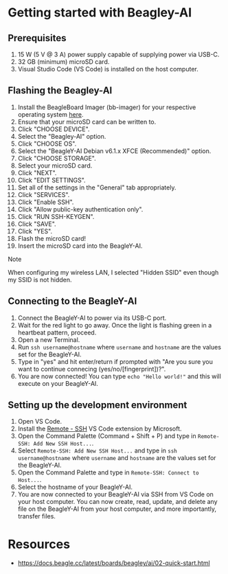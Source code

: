 # Getting started with Beagley-AI

## Prerequisites

1. 15 W (5 V @ 3 A) power supply capable of supplying power via USB-C.
2. 32 GB (minimum) microSD card.
3. Visual Studio Code (VS Code) is installed on the host computer.

## Flashing the Beagley-AI

1. Install the BeagleBoard Imager (bb-imager) for your respective operating system [here](https://beagley-ai.beagleboard.io/bb-imager/).
2. Ensure that your microSD card can be written to.
3. Click "CHOOSE DEVICE".
4. Select the "Beagley-AI" option.
5. Click "CHOOSE OS".
6. Select the "BeagleY-AI Debian v6.1.x XFCE (Recommended)" option.
7. Click "CHOOSE STORAGE".
8. Select your microSD card.
9. Click "NEXT".
10. Click "EDIT SETTINGS".
11. Set all of the settings in the "General" tab appropriately.
12. Click "SERVICES".
13. Click "Enable SSH".
14. Click "Allow public-key authentication only".
15. Click "RUN SSH-KEYGEN".
16. Click "SAVE".
17. Click "YES".
18. Flash the microSD card!
19. Insert the microSD card into the BeagleY-AI.

> [!NOTE]
> When configuring my wireless LAN, I selected "Hidden SSID" even though my SSID is not hidden.

## Connecting to the BeagleY-AI

1. Connect the BeagleY-AI to power via its USB-C port.
2. Wait for the red light to go away. Once the light is flashing green in a heartbeat pattern, proceed.
3. Open a new Terminal.
4. Run `ssh username@hostname` where `username` and `hostname` are the values set for the BeagleY-AI.
5. Type in "yes" and hit enter/return if prompted with "Are you sure you want to continue connecing (yes/no/[fingerprint])?".
6. You are now connected! You can type `echo "Hello world!"` and this will execute on your BeagleY-AI.

## Setting up the development environment

1. Open VS Code.
2. Install the [Remote - SSH](https://marketplace.visualstudio.com/items?itemName=ms-vscode-remote.remote-ssh) VS Code extension by Microsoft.
3. Open the Command Palette (Command + Shift + P) and type in `Remote-SSH: Add New SSH Host...`.
4. Select `Remote-SSH: Add New SSH Host...` and type in `ssh username@hostname` where `username` and `hostname` are the values set for the BeagleY-AI.
5. Open the Command Palette and type in `Remote-SSH: Connect to Host...`.
6. Select the hostname of your BeagleY-AI.
7. You are now connected to your BeagleY-AI via SSH from VS Code on your host computer. You can now create, read, update, and delete any file on the BeagleY-AI from your host computer, and more importantly, transfer files.

# Resources

- https://docs.beagle.cc/latest/boards/beagley/ai/02-quick-start.html
